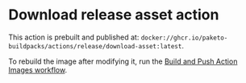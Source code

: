 # Download release asset action

This action is prebuilt and published at: `docker://ghcr.io/paketo-buildpacks/actions/release/download-asset:latest`.

To rebuild the image after modifying it, run the [Build and Push Action Images workflow](https://github.com/paketo-buildpacks/github-config/actions/workflows/build-push-actions.yml).